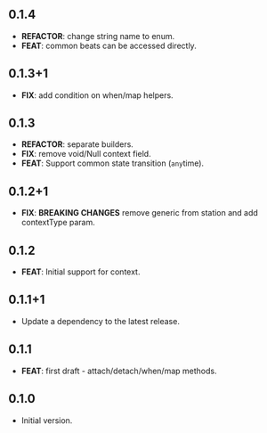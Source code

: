 ## 0.1.4

 - **REFACTOR**: change string name to enum.
 - **FEAT**: common beats can be accessed directly.

## 0.1.3+1

 - **FIX**: add condition on when/map helpers.

## 0.1.3

 - **REFACTOR**: separate builders.
 - **FIX**: remove void/Null context field.
 - **FEAT**: Support common state transition (`any`time).

## 0.1.2+1

 - **FIX**: **BREAKING CHANGES** remove generic from station and add contextType param.

## 0.1.2

 - **FEAT**: Initial support for context.

## 0.1.1+1

 - Update a dependency to the latest release.

## 0.1.1

 - **FEAT**: first draft - attach/detach/when/map methods.

## 0.1.0

- Initial version.
